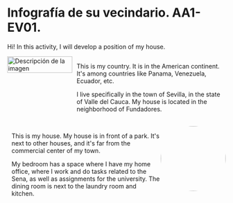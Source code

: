 # Infografía de su vecindario. AA1-EV01.
Hi! In this activity, I will develop a position of my house.
<br>
<div style="display: flex;" style="background-color: blue">
  <img src="https://proyectoviajero.com/wp-content/uploads/2023/08/mapa_ubicacion_colombia-XL.webp  " alt="Descripción de la imagen" style="width: 150px; height: 20%;">
  <div style="flex: 1; margin-left: 10px;"> 
    <p>
    This is my country. It is in the American continent. It's among countries like Panama, Venezuela, Ecuador, etc.
    </p>
    <p> 
    I live specifically in the town of Sevilla, in the state of Valle del Cauca. My house is located in the neighborhood of Fundadores.
    </p>
  </div>
</div>

<br>
<div style="display: flex;" style="background-color: blue">
    <div style="flex: 1; margin-left: 10px;"> 
    <p>
    This is my house. My house is in front of a park. It's next to other houses, and it's far from the commercial center of my town.
    </p>
    <p>
    My bedroom has a space where I have my home office, where I work and do tasks related to the Sena, as well as assignments for the university. The dining room is next to the laundry room and kitchen.
    </p>
    </div>
    <img style="border-radius:50%; width: 150px" src = "https://cdn-icons-png.flaticon.com/128/8826/8826707.png">
</div>
